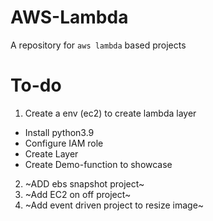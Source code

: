 # AWS-Lambda
A repository for `aws lambda` based projects

# To-do

1. Create a env (ec2) to create lambda layer
- Install python3.9
- Configure IAM role 
- Create Layer
- Create Demo-function to showcase

2.  ~ADD ebs snapshot project~
3.  ~Add EC2 on off project~
4.  ~Add event driven project to resize image~
